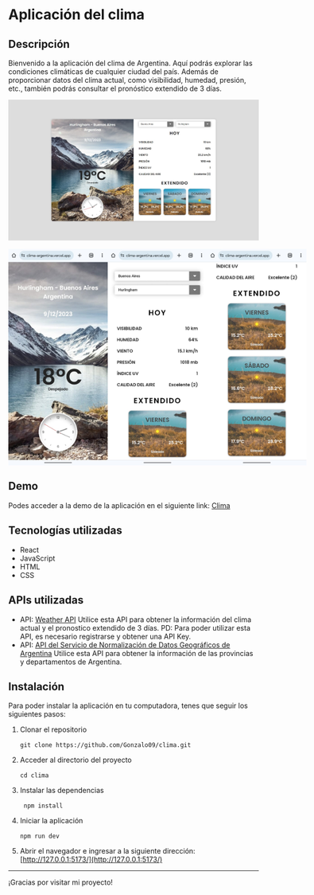 # Aplicación del clima

## Descripción

Bienvenido a la aplicación del clima de Argentina. Aquí podrás explorar las condiciones climáticas de cualquier ciudad del país. Además de proporcionar datos del clima actual, como visibilidad, humedad, presión, etc., también podrás consultar el pronóstico extendido de 3 días.

![Clima](./src/assets/Clima.jpg)

<div style="display: flex; justify-content: space-around;">
  <img src="./src/assets/Clima-celular-1.jpeg" alt="Responsive1" width="200"/>
  <img src="./src/assets/Clima-celular-2.jpeg" alt="Responsive2" width="200"/>
  <img src="./src/assets/Clima-celular-3.jpeg" alt="Responsive3" width="200"/>
</div>

## Demo

Podes acceder a la demo de la aplicación en el siguiente link: [Clima](https://clima-argentina.vercel.app/)

## Tecnologías utilizadas

- React
- JavaScript
- HTML
- CSS

## APIs utilizadas

- API: [Weather API](https://www.weatherapi.com/)
  Utilice esta API para obtener la información del clima actual y el pronostico extendido de 3 días.
  PD: Para poder utilizar esta API, es necesario registrarse y obtener una API Key.
- API: [API del Servicio de Normalización de Datos Geográficos de Argentina](https://datosgobar.github.io/georef-ar-api/)
  Utilice esta API para obtener la información de las provincias y departamentos de Argentina.

## Instalación

Para poder instalar la aplicación en tu computadora, tenes que seguir los siguientes pasos:

1. Clonar el repositorio

   ```
   git clone https://github.com/Gonzalo09/clima.git
   ```

2. Acceder al directorio del proyecto

   ```
   cd clima
   ```

3. Instalar las dependencias

   ```
    npm install
   ```

4. Iniciar la aplicación

   ```
   npm run dev
   ```

5. Abrir el navegador e ingresar a la siguiente dirección: [http://127.0.0.1:5173/](http://127.0.0.1:5173/)

---

¡Gracias por visitar mi proyecto!
